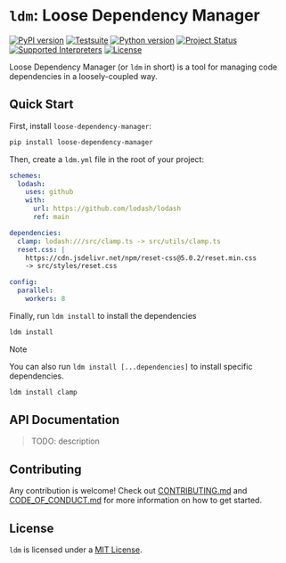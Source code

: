 # `ldm`: Loose Dependency Manager

[![PyPI version](https://badge.fury.io/py/loose-dependency-manager.svg)](https://pypi.org/project/loose-dependency-manager)
[![Testsuite](https://github.com/01Joseph-Hwang10/loose-dependency-manager/workflows/Test%20and%20Lint/badge.svg)](https://github.com/01Joseph-Hwang10/loose-dependency-manager/actions?query=workflow%3A"Test+and+Lint")
[![Python version](https://img.shields.io/pypi/pyversions/loose-dependency-manager.svg)](https://pypi.org/project/loose-dependency-manager)
[![Project Status](https://img.shields.io/pypi/status/loose-dependency-manager.svg)](https://pypi.org/project/loose-dependency-manager/)
[![Supported Interpreters](https://img.shields.io/pypi/implementation/loose-dependency-manager.svg)](https://pypi.org/project/loose-dependency-manager/)
[![License](https://img.shields.io/pypi/l/loose-dependency-manager.svg)](https://github.com/pawelzny/loose-dependency-manager/blob/master/LICENSE)


Loose Dependency Manager (or `ldm` in short) is a tool for managing code dependencies in a loosely-coupled way.

## Quick Start

First, install `loose-dependency-manager`:

```bash
pip install loose-dependency-manager
```

Then, create a `ldm.yml` file in the root of your project:

```yaml
schemes:
  lodash:
    uses: github
    with:
      url: https://github.com/lodash/lodash
      ref: main

dependencies:
  clamp: lodash:///src/clamp.ts -> src/utils/clamp.ts
  reset.css: |
    https://cdn.jsdelivr.net/npm/reset-css@5.0.2/reset.min.css
    -> src/styles/reset.css

config:
  parallel:
    workers: 8
```

Finally, run `ldm install` to install the dependencies

```bash
ldm install
```

> [!NOTE]
> You can also run `ldm install [...dependencies]` to install specific dependencies.
>  
> ```bash
> ldm install clamp
> ```

## API Documentation

> TODO: description

## Contributing

Any contribution is welcome! Check out [CONTRIBUTING.md](https://github.com/01Joseph-Hwang10/loose-dependency-manager/blob/master/.github/CONTRIBUTING.md) and [CODE_OF_CONDUCT.md](https://github.com/01Joseph-Hwang10/loose-dependency-manager/blob/master/.github/CODE_OF_CONDUCT.md) for more information on how to get started.

## License

`ldm` is licensed under a [MIT License](https://github.com/01Joseph-Hwang10/loose-dependency-manager/blob/master/LICENSE).